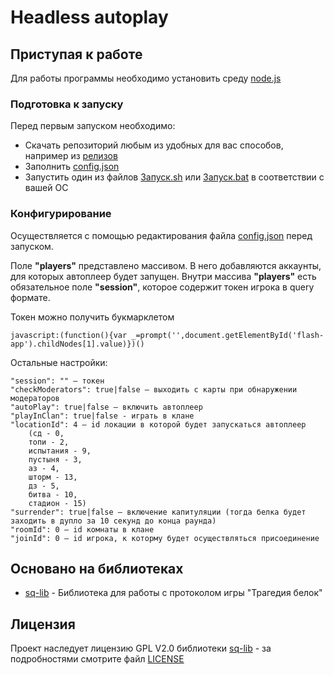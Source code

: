 # Headless autoplay

## Приступая к работе

Для работы программы необходимо установить среду [node.js](https://nodejs.org/ru/download/)

### Подготовка к запуску

Перед первым запуском необходимо:

* Скачать репозиторий любым из удобных для вас способов, например из [релизов](https://github.com/yukkerike/headless_autoplay/releases/latest)
* Заполнить [config.json](config.json)
* Запустить один из файлов [Запуск.sh](Запуск.sh.json) или [Запуск.bat](Запуск.bat) в соответствии с вашей ОС

### Конфигурирование

Осуществляется с помощью редактирования файла [config.json](config.json) перед запуском.

Поле __"players"__ представлено массивом. В него добавляются аккаунты, для которых автоплеер будет запущен.
Внутри массива __"players"__ есть обязательное поле __"session"__, которое содержит токен игрока в query формате.

Токен можно получить букмарклетом 
```
javascript:(function(){var _=prompt('',document.getElementById('flash-app').childNodes[1].value)})()
```

Остальные настройки:
```
"session": "" – токен
"checkModerators": true|false – выходить с карты при обнаружении модераторов
"autoPlay": true|false – включить автоплеер
"playInClan": true|false - играть в клане
"locationId": 4 – id локации в которой будет запускаться автоплеер 
    (сд - 0, 
    топи - 2, 
    испытания - 9, 
    пустыня - 3, 
    аз - 4, 
    шторм - 13, 
    дз - 5, 
    битва - 10, 
    стадион - 15)
"surrender": true|false – включение капитуляции (тогда белка будет заходить в дупло за 10 секунд до конца раунда)
"roomId": 0 – id комнаты в клане
"joinId": 0 – id игрока, к которму будет осуществляться присоединение
```

## Основано на библиотеках

* [sq-lib](https://github.com/sovlet/sq-lib/) - Библиотека для работы с протоколом игры "Трагедия белок"

## Лицензия

Проект наследует лицензию GPL V2.0 библиотеки [sq-lib](https://github.com/sovlet/sq-lib/) - за подробностями смотрите файл [LICENSE](LICENSE)
